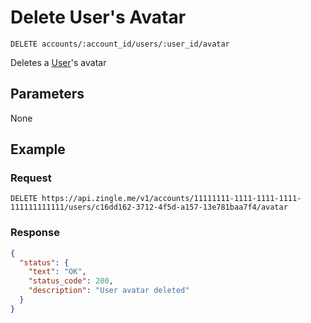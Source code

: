 # Delete User's Avatar

    DELETE accounts/:account_id/users/:user_id/avatar
    
Deletes a [User]'s avatar




## Parameters
None

## Example
### Request

    DELETE https://api.zingle.me/v1/accounts/11111111-1111-1111-1111-111111111111/users/c16dd162-3712-4f5d-a157-13e781baa7f4/avatar

### Response
``` json
{
  "status": {
    "text": "OK",
    "status_code": 200,
    "description": "User avatar deleted"
  }
}
```

[User]: README.md
